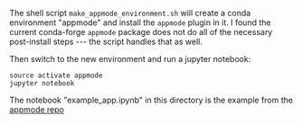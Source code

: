 The shell script `make_appmode_environment.sh` will create a conda environment "appmode"
and install the `appmode` plugin in it.   I found the current conda-forge `appmode`
package does not do all of the necessary post-install steps --- the script handles that as well.

Then switch to the new environment and run a jupyter notebook:

    source activate appmode
    jupyter notebook

The notebook "example_app.ipynb" in this directory is the example from the [appmode repo](https://github.com/oschuett/appmode)
